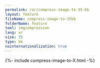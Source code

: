 ```yaml
---
permalink: /ar/compress-image-to-35-kb
layout: feature
fileName: compress-image-to-35kb
folderName: feature
tool: imgcompression
lang: ar
size: 35
type: kb
nointernationalization: true
---
```

{%- include compress-image-to-X.html -%}       

